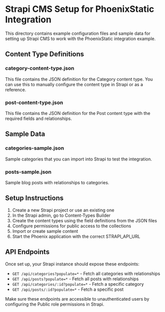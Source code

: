 # Strapi CMS Setup for PhoenixStatic Integration

This directory contains example configuration files and sample data for setting up Strapi CMS to work with the PhoenixStatic integration example.

## Content Type Definitions

### category-content-type.json
This file contains the JSON definition for the Category content type. You can use this to manually configure the content type in Strapi or as a reference.

### post-content-type.json  
This file contains the JSON definition for the Post content type with the required fields and relationships.

## Sample Data

### categories-sample.json
Sample categories that you can import into Strapi to test the integration.

### posts-sample.json
Sample blog posts with relationships to categories.

## Setup Instructions

1. Create a new Strapi project or use an existing one
2. In the Strapi admin, go to Content-Types Builder
3. Create the content types using the field definitions from the JSON files
4. Configure permissions for public access to the collections
5. Import or create sample content
6. Start the Phoenix application with the correct STRAPI_API_URL

## API Endpoints

Once set up, your Strapi instance should expose these endpoints:

- `GET /api/categories?populate=*` - Fetch all categories with relationships
- `GET /api/posts?populate=*` - Fetch all posts with relationships  
- `GET /api/categories/:id?populate=*` - Fetch a specific category
- `GET /api/posts/:id?populate=*` - Fetch a specific post

Make sure these endpoints are accessible to unauthenticated users by configuring the Public role permissions in Strapi.